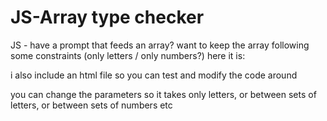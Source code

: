 # JS-Array type checker
JS - have a prompt that feeds an array? 
want to keep the array following some constraints (only letters / only numbers?)
here it is:

i also include an html file so you can test and modify the code around

you can change the parameters so it takes only letters, or between sets 
of letters, or between sets of numbers etc
